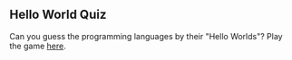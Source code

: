 ## Hello World Quiz

Can you guess the programming languages by their "Hello Worlds"? Play the game [here](http://helloworldquiz.com/).